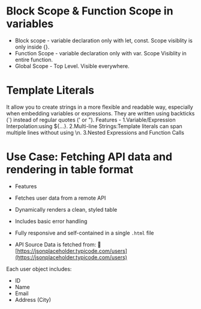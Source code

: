 # Block Scope & Function Scope in variables 
- Block scope - variable declaration only with let, const. Scope visiblity is only inside {}.
- Function Scope - variable declaration only with var. Scope Visiblity in entire function.
- Global Scope - Top Level. Visible everywhere.

# Template Literals 
It allow you to create strings in a more flexible and readable way, especially when embedding variables or expressions. They are written using backticks (`) instead of regular quotes (' or ").
Features - 
1.Variable/Expression Interpolation:using ${...}.
2.Multi-line Strings:Template literals can span multiple lines without using \n.
3.Nested Expressions and Function Calls


# Use Case: Fetching API data and rendering in table format
- Features

- Fetches user data from a remote API
- Dynamically renders a clean, styled table
- Includes basic error handling
- Fully responsive and self-contained in a single `.html` file

- API Source
Data is fetched from:
🔗 [https://jsonplaceholder.typicode.com/users](https://jsonplaceholder.typicode.com/users)

Each user object includes:
- ID
- Name
- Email
- Address (City)

